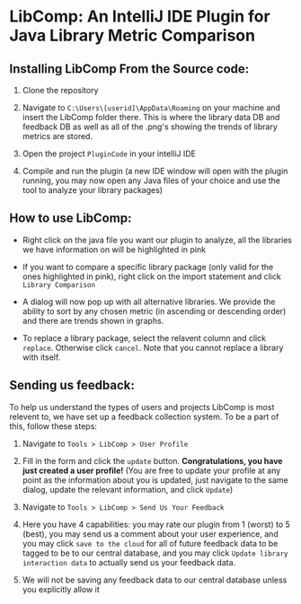 # LibComp: An IntelliJ IDE Plugin for Java Library Metric Comparison

## Installing LibComp From the Source code:

1. Clone the repository 

2. Navigate to `C:\Users\[userid]\AppData\Roaming` on your machine and insert the LibComp folder there. This is where the library data DB and feedback DB as well as all of the .png's showing the trends of library metrics are stored. 

3. Open the project `PluginCode` in your intelliJ IDE

4. Compile and run the plugin (a new IDE window will open with the plugin running, you may now open any Java files of your choice and use the tool to analyze your library packages)

## How to use LibComp:

* Right click on the java file you want our plugin to analyze, all the libraries we have information on will be highlighted in pink 

* If you want to compare a specific library package (only valid for the ones highlighted in pink), right click on the import statement and click `Library Comparison`

* A dialog will now pop up with all alternative libraries. We provide the ability to sort by any chosen metric (in ascending or descending order) and there are trends shown in graphs. 

* To replace a library package, select the relavent column and click `replace`. Otherwise click `cancel`. Note that you cannot replace a library with itself. 

## Sending us feedback:

To help us understand the types of users and projects LibComp is most relevent to, we have set up a feedback collection system. To be a part of this, follow these steps:

1. Navigate to `Tools > LibComp > User Profile` 

2. Fill in the form and click the `update` button. **Congratulations, you have just created a user profile!** (You are free to update your profile at any point as the information about you is updated, just navigate to the same dialog, update the relevant information, and click `Update`)

3. Navigate to `Tools > LibComp > Send Us Your Feedback` 

4. Here you have 4 capabilities: you may rate our plugin from 1 (worst) to 5 (best), you may send us a comment about your user experience, and you may click `save to the cloud` for all of future feedback data to be tagged to be to our central database, and you may click `Update library interaction data` to actually send us your feedback data. 

5. We will not be saving any feedback data to our central database unless you explicitly allow it
